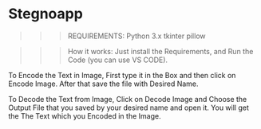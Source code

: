 # Stegnoapp

>>>REQUIREMENTS:
Python 3.x
tkinter
pillow


>>>How it works:
Just install the Requirements, and Run the Code (you can use VS CODE).

To Encode the Text in Image, First type it in the Box and then click on Encode Image. After that save the file with Desired Name.

To Decode the Text from Image, Click on Decode Image and Choose the Output File that you saved by your desired name and open it. You will get the The Text which you Encoded in the Image.
